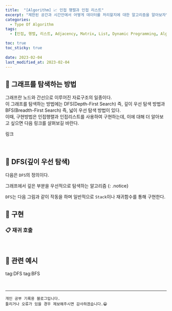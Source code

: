 ```yaml
---
title:  "[Algorithm] 📈 인접 행렬과 인접 리스트"
excerpt: "제한된 공간과 시간안에서 어떻게 데이터를 처리할지에 대한 알고리즘을 알아보자"
categories:
  - Type Of Algorithm
tags:
  - [인접, 행렬, 리스트, Adjacency, Matrix, List, Dynamic Programming, Algorithm, Algorithm1]

toc: true
toc_sticky: true
 
date: 2023-02-04
last_modified_at: 2023-02-04
---
```


## 📘 그래프를 탐색하는 방법

그래프란 노드와 간선으로 이루어진 자료구조의 일종이다.  
이 그래프를 탐색하는 방법에는 DFS(Depth-First Search) 즉, 깊이 우선 탐색 방법과 BFS(Breadth-First Search) 즉, 넓이 우선 탐색 방법이 있다.  
이때, 구현방법은 인접행렬과 인접리스트를 사용하여 구현하는데, 이에 대해 더 알아보고 싶으면 다음 링크를 살펴보길 바란다. 
 
링크

<br>

## 📖 DFS(깊이 우선 탐색)

다음은 `DFS`의 정의이다.  

그래프에서 깊은 부분을 우선적으로 탐색하는 알고리즘
{: .notice} 

`DFS`는 다음 그림과 같이 작동을 하며 일반적으로 `Stack`이나 재귀함수를 통해 구현한다.  

## 📖 구현

### 📋 재귀 호출  

<br>

## 🔗 관련 예시


tag:DFS
tag:BFS


<br>


***
    개인 공부 기록용 블로그입니다.
    틀리거나 오류가 있을 경우 제보해주시면 감사하겠습니다.😁